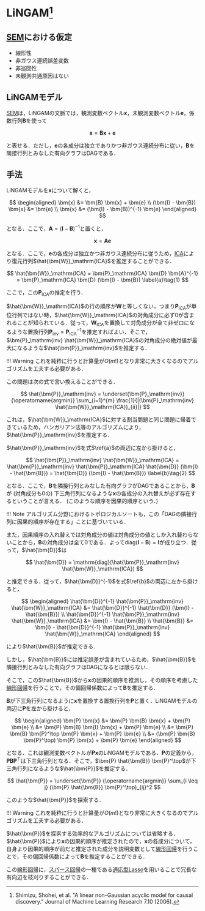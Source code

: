 # LiNGAM[^1]

## [SEM](/AI-Book/causal-analysis/#sem)における仮定

- 線形性
- 非ガウス連続誤差変数
- 非巡回性
- 未観測共通原因はない

## LiNGAMモデル

[SEM](/AI-Book/causal-analysis/#sem)は，LiNGAMの文脈では，観測変数ベクトル$\bm{x}$，未観測変数ベクトル$\bm{e}$，係数行列$\bm{B}$を使って

$$
\bm{x} = \bm{B} \bm{x} + \bm{e}
$$

と表せる．ただし，$\bm{e}$の各成分は独立でありかつ非ガウス連続分布に従い，$\bm{B}$を隣接行列とみなした有向グラフはDAGである．

## 手法

LiNGAMモデルを$\bm{x}$について解くと，

$$
\begin{aligned}
\bm{x} &= \bm{B} \bm{x} + \bm{e} \\
(\bm{I} - \bm{B}) \bm{x} &= \bm{e} \\
\bm{x} &= (\bm{I} - \bm{B})^{-1} \bm{e}
\end{aligned}
$$

となる．ここで，$\bm{A} = (\bm{I} - \bm{B})^{-1}$と置くと，

$$
\bm{x} = \bm{A} \bm{e}
$$

となる．ここで，$\bm{e}$の各成分は独立かつ非ガウス連続分布に従うため，[ICA](/AI-Book/other/ica/#ica)により復元行列$\hat{\bm{W}}_\mathrm{ICA}$を推定することができる．

$$
\hat{\bm{W}}_\mathrm{ICA} = \bm{P}_\mathrm{ICA} \bm{D} \bm{A}^{-1} = \bm{P}_\mathrm{ICA} \bm{D} (\bm{I} - \bm{B}) \label{a}\tag{1}
$$

ここで，この$\bm{P}_\mathrm{ICA}$の推定を行う．

$\hat{\bm{W}}_\mathrm{ICA}$の行の順序が$\bm{W}$と等しくない，つまり$\bm{P}_\mathrm{ICA}$が単位行列ではない時，$\hat{\bm{W}}_\mathrm{ICA}$の対角成分に必ず$0$が含まれることが知られている．従って，$\bm{W}_\mathrm{ICA}$を置換して対角成分が全て非ゼロになるような置換行列$\bm{P}_\mathrm{inv} = \bm{P}_\mathrm{ICA}^{-1}$を推定すればよい．そこで，$\bm{P}_\mathrm{inv} \hat{\bm{W}}_\mathrm{ICA}$の対角成分の絶対値が最大になるような$\hat{\bm{P}}_\mathrm{inv}$を推定する．

!!! Warning
    これを純粋に行うと計算量が$O(m!)$となり非常に大きくなるのでアルゴリズムを工夫する必要がある．

この問題は次の式で言い換えることができる．

$$
\hat{\bm{P}}_\mathrm{inv} = \underset{\bm{P}_\mathrm{inv}} {\operatorname{argmin}} \sum_{i=1}^{m} \frac{1}{|(\bm{P}_\mathrm{inv} \hat{\bm{W}}_\mathrm{ICA})_{ii}|}
$$

これは，$\hat{\bm{W}}_\mathrm{ICA}$に対する割当問題と同じ問題に帰着できているため，ハンガリアン法等のアルゴリズムにより，$\hat{\bm{P}}_\mathrm{inv}$を推定する．
 
$\hat{\bm{P}}_\mathrm{inv}$を式$\ref{a}$の両辺に左から掛けると，

$$
\hat{\bm{P}}_\mathrm{inv} \hat{\bm{W}}_\mathrm{ICA} = \hat{\bm{P}}_\mathrm{inv} \hat{\bm{P}}_\mathrm{ICA} \hat{\bm{D}} (\bm{I} - \hat{\bm{B}}) = \hat{\bm{D}} (\bm{I} - \hat{\bm{B}}) \label{b}\tag{2}
$$

となる．ここで，$\bm{B}$を隣接行列とみなした有向グラフがDAGであることから，$\bm{B}$が (対角成分も$0$の) 下三角行列になるような$\bm{x}$の各成分の入れ替えが必ず存在するということが言える． (このような順序を因果的順序という．)

!!! Note
    アルゴリズム分野におけるトポロジカルソートも，この「DAGの隣接行列に因果的順序が存在する」ことに基づいている．

また，因果順序の入れ替えでは対角成分の値は対角成分の値としか入れ替わらないことから，$\bm{B}$の対角成分は全て$0$である．よって$\mathrm{diag}({\bm{I} - \bm{B}}) = \bm{I}$が成り立つ．従って，$\hat{\bm{D}}$は

$$
\hat{\bm{D}} = \mathrm{diag}(\hat{\bm{P}}_\mathrm{inv} \hat{\bm{W}}_\mathrm{ICA})
$$

と推定できる．従って，$\hat{\bm{D}}^{-1}$を式$\ref{b}$の両辺に左から掛けると，

$$
\begin{aligned}
\hat{\bm{D}}^{-1} \hat{\bm{P}}_\mathrm{inv} \hat{\bm{W}}_\mathrm{ICA} &= \hat{\bm{D}}^{-1} \hat{\bm{D}} (\bm{I} - \hat{\bm{B}}) \\
\hat{\bm{D}}^{-1} \hat{\bm{P}}_\mathrm{inv} \hat{\bm{W}}_\mathrm{ICA} &= \bm{I} - \hat{\bm{B}} \\
\hat{\bm{B}} &= \bm{I} - \hat{\bm{D}}^{-1} \hat{\bm{P}}_\mathrm{inv} \hat{\bm{W}}_\mathrm{ICA}
\end{aligned}
$$

により$\hat{\bm{B}}$が推定できる．

しかし，$\hat{\bm{B}}$には推定誤差が含まれているため，$\hat{\bm{B}}$を隣接行列とみなした有向グラフはDAGになるとは限らない．

そこで，この$\hat{\bm{B}}$から$\bm{x}$の因果的順序を推測し，その順序を考慮した[線形回帰](/AI-Book/regression-analysis/linear-regression/#_1)を行うことで，その偏回帰係数によって$\bm{B}$を推定する．

$\bm{B}$が下三角行列になるように$\bm{x}$を置換する置換行列を$\bm{P}$と置く．LiNGAMモデルの両辺に$\bm{P}$を左から掛けると，

$$
\begin{aligned}
\bm{P} \bm{x} &= \bm{P} \bm{B} \bm{x} + \bm{P} \bm{e} \\
&= \bm{P} \bm{B} \bm{I} \bm{x} + \bm{P} \bm{e} \\
&= \bm{P} \bm{B} \bm{P}^\top \bm{P} \bm{x} + \bm{P} \bm{e} \\
&= (\bm{P} \bm{B} \bm{P}^\top) \bm{P} \bm{x} + \bm{P} \bm{e}
\end{aligned}
$$

となる．これは観測変数ベクトルが$\bm{P} \bm{x}$のLiNGAMモデルである．$\bm{P}$の定義から，$\bm{P} \bm{B} \bm{P}^\top$は下三角行列となる．そこで，$\bm{P} \hat{\bm{B}} \bm{P}^\top$が下三角行列になるような$\hat{\bm{P}}$を推定する．

$$
\hat{\bm{P}} = \underset{\bm{P}} {\operatorname{argmin}} \sum_{i \leq j} (\bm{P} \hat{\bm{B}} \bm{P}^\top)_{ij}^2
$$

このような$\hat{\bm{P}}$を探索する．

!!! Warning
    これを純粋に行うと計算量が$O(m!)$となり非常に大きくなるのでアルゴリズムを工夫する必要がある．

$\hat{\bm{P}}$を探索する効率的なアルゴリズムについては省略する．$\hat{\bm{P}}$により$\bm{x}$の因果的順序が推定されたので，$\bm{x}$の各成分について，自身より因果的順序が前だと推定された成分を説明変数として[線形回帰](/AI-Book/regression-analysis/linear-regression/#_1)を行うことで，その偏回帰係数によって$\bm{B}$を推定することができる．

この[線形回帰](/AI-Book/regression-analysis/linear-regression/#_1)に，[スパース回帰](/AI-Book/regression-analysis/linear-regression/sparse-regression/#_1)の一種である[適応型Lasso](/AI-Book/regression-analysis/linear-regression/sparse-regression/adaptive-lasso/#lasso)を用いることで冗長な有向辺を枝刈りすることができる．

[^1]: Shimizu, Shohei, et al. "A linear non-Gaussian acyclic model for causal discovery." Journal of Machine Learning Research 7.10 (2006).